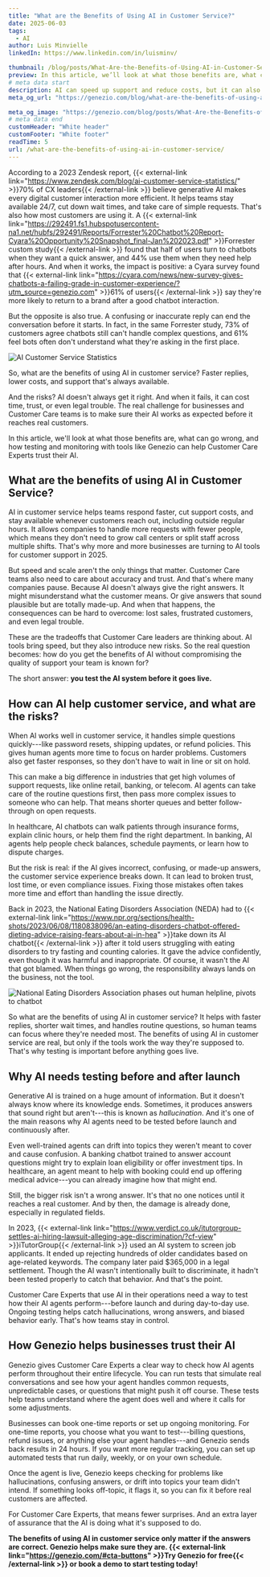 ```yaml
---
title: "What are the Benefits of Using AI in Customer Service?"
date: 2025-06-03
tags:
  - AI
author: Luis Minvielle
linkedIn: https://www.linkedin.com/in/luisminv/

thumbnail: /blog/posts/What-Are-the-Benefits-of-Using-AI-in-Customer-Service.webp
preview: In this article, we’ll look at what those benefits are, what can go wrong, and how testing and monitoring with tools like Genezio can help Customer Care Experts trust their AI.
# meta data start
description: AI can speed up support and reduce costs, but it can also make mistakes. Genezio’s tester helps catch AI failures before they reach customers
meta_og_url: "https://genezio.com/blog/what-are-the-benefits-of-using-ai-in-customer-service/"

meta_og_image: "https://genezio.com/blog/posts/What-Are-the-Benefits-of-Using-AI-in-Customer-Service.webp"
# meta data end
customHeader: "White header"
customFooter: "White footer"
readTime: 5
url: /what-are-the-benefits-of-using-ai-in-customer-service/
---
```



According to a 2023 Zendesk report, {{< external-link link="<https://www.zendesk.com/blog/ai-customer-service-statistics/>" >}}70% of CX leaders{{< /external-link >}} believe generative AI makes every digital customer interaction more efficient. It helps teams stay available 24/7, cut down wait times, and take care of simple requests. That's also how most customers are using it. A {{< external-link link="<https://292491.fs1.hubspotusercontent-na1.net/hubfs/292491/Reports/Forrester%20Chatbot%20Report-Cyara%20Opportunity%20Snapshot_final-Jan%202023.pdf>" >}}Forrester custom study{{< /external-link >}} found that half of users turn to chatbots when they want a quick answer, and 44% use them when they need help after hours. And when it works, the impact is positive: a Cyara survey found that {{< external-link link="<https://cyara.com/news/new-survey-gives-chatbots-a-failing-grade-in-customer-experience/?utm_source=genezio.com>" >}}61% of users{{< /external-link >}} say they're more likely to return to a brand after a good chatbot interaction.

But the opposite is also true. A confusing or inaccurate reply can end the conversation before it starts. In fact, in the same Forrester study, 73% of customers agree chatbots still can't handle complex questions, and 61% feel bots often don't understand what they're asking in the first place.

![AI Customer Service Statistics](https://genezio.com/blog/posts/consumer-opinions-on-ai-agents.webp)

So, what are the benefits of using AI in customer service? Faster replies, lower costs, and support that's always available.

And the risks? AI doesn't always get it right. And when it fails, it can cost time, trust, or even legal trouble. The real challenge for businesses and Customer Care teams is to make sure their AI works as expected before it reaches real customers.

In this article, we'll look at what those benefits are, what can go wrong, and how testing and monitoring with tools like Genezio can help Customer Care Experts trust their AI.

## What are the benefits of using AI in Customer Service?

AI in customer service helps teams respond faster, cut support costs, and stay available whenever customers reach out, including outside regular hours. It allows companies to handle more requests with fewer people, which means they don't need to grow call centers or split staff across multiple shifts. That's why more and more businesses are turning to AI tools for customer support in 2025.

But speed and scale aren't the only things that matter. Customer Care teams also need to care about accuracy and trust. And that's where many companies pause. Because AI doesn't always give the right answers. It might misunderstand what the customer means. Or give answers that sound plausible but are totally made-up. And when that happens, the consequences can be hard to overcome: lost sales, frustrated customers, and even legal trouble.

These are the tradeoffs that Customer Care leaders are thinking about. AI tools bring speed, but they also introduce new risks. So the real question becomes: how do you get the benefits of AI without compromising the quality of support your team is known for?

The short answer: **you test the AI system before it goes live.**

## How can AI help customer service, and what are the risks?

When AI works well in customer service, it handles simple questions quickly---like password resets, shipping updates, or refund policies. This gives human agents more time to focus on harder problems. Customers also get faster responses, so they don't have to wait in line or sit on hold.

This can make a big difference in industries that get high volumes of support requests, like online retail, banking, or telecom. AI agents can take care of the routine questions first, then pass more complex issues to someone who can help. That means shorter queues and better follow-through on open requests.

In healthcare, AI chatbots can walk patients through insurance forms, explain clinic hours, or help them find the right department. In banking, AI agents help people check balances, schedule payments, or learn how to dispute charges.

But the risk is real: if the AI gives incorrect, confusing, or made-up answers, the customer service experience breaks down. It can lead to broken trust, lost time, or even compliance issues. Fixing those mistakes often takes more time and effort than handling the issue directly.

Back in 2023, the National Eating Disorders Association (NEDA) had to {{< external-link link="<https://www.npr.org/sections/health-shots/2023/06/08/1180838096/an-eating-disorders-chatbot-offered-dieting-advice-raising-fears-about-ai-in-hea>" >}}take down its AI chatbot{{< /external-link >}} after it told users struggling with eating disorders to try fasting and counting calories. It gave the advice confidently, even though it was harmful and inappropriate. Of course, it wasn't the AI that got blamed. When things go wrong, the responsibility always lands on the business, not the tool.

![National Eating Disorders
Association phases out human helpline, pivots to chatbot](https://genezio.com/blog/posts/neda-phases-out-human-helpline-pivots-to-chatbot.webp)

So what are the benefits of using AI in customer service? It helps with faster replies, shorter wait times, and handles routine questions, so human teams can focus where they're needed most. The benefits of using AI in customer service are real, but only if the tools work the way they're supposed to. That's why testing is important before anything goes live.

## Why AI needs testing before and after launch

Generative AI is trained on a huge amount of information. But it doesn't always know where its knowledge ends. Sometimes, it produces answers that sound right but aren't---this is known as *hallucination*. And it's one of the main reasons why AI agents need to be tested before launch and continuously after.

Even well-trained agents can drift into topics they weren't meant to cover and cause confusion. A banking chatbot trained to answer account questions might try to explain loan eligibility or offer investment tips. In healthcare, an agent meant to help with booking could end up offering medical advice---you can already imagine how that might end.

Still, the bigger risk isn't a wrong answer. It's that no one notices until it reaches a real customer. And by then, the damage is already done, especially in regulated fields.

In 2023, {{< external-link link="<https://www.verdict.co.uk/itutorgroup-settles-ai-hiring-lawsuit-alleging-age-discrimination/?cf-view>" >}}iTutorGroup{{< /external-link >}} used an AI system to screen job applicants. It ended up rejecting hundreds of older candidates based on age-related keywords. The company later paid $365,000 in a legal settlement. Though the AI wasn't intentionally built to discriminate, it hadn't been tested properly to catch that behavior. And that's the point.

Customer Care Experts that use AI in their operations need a way to test how their AI agents perform---before launch and during day-to-day use. Ongoing testing helps catch hallucinations, wrong answers, and biased behavior early. That's how teams stay in control.

## How Genezio helps businesses trust their AI

Genezio gives Customer Care Experts a clear way to check how AI agents perform throughout their entire lifecycle. You can run tests that simulate real conversations and see how your agent handles common requests, unpredictable cases, or questions that might push it off course. These tests help teams understand where the agent does well and where it calls for some adjustments.

Businesses can book one-time reports or set up ongoing monitoring. For one-time reports, you choose what you want to test---billing questions, refund issues, or anything else your agent handles---and Genezio sends back results in 24 hours. If you want more regular tracking, you can set up automated tests that run daily, weekly, or on your own schedule.

Once the agent is live, Genezio keeps checking for problems like hallucinations, confusing answers, or drift into topics your team didn't intend. If something looks off-topic, it flags it, so you can fix it before real customers are affected.

For Customer Care Experts, that means fewer surprises. And an extra layer of assurance that the AI is doing what it's supposed to do.

**The benefits of using AI in customer service only matter if the answers are correct. Genezio helps make sure they are. {{< external-link link="<https://genezio.com/#cta-buttons>" >}}Try Genezio for free{{< /external-link >}} or book a demo to start testing today!**
